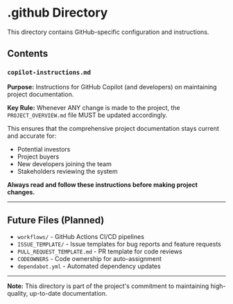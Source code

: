 # .github Directory

This directory contains GitHub-specific configuration and instructions.

## Contents

### `copilot-instructions.md`
**Purpose:** Instructions for GitHub Copilot (and developers) on maintaining project documentation.

**Key Rule:** Whenever ANY change is made to the project, the `PROJECT_OVERVIEW.md` file MUST be updated accordingly.

This ensures that the comprehensive project documentation stays current and accurate for:
- Potential investors
- Project buyers
- New developers joining the team
- Stakeholders reviewing the system

**Always read and follow these instructions before making project changes.**

---

## Future Files (Planned)

- `workflows/` - GitHub Actions CI/CD pipelines
- `ISSUE_TEMPLATE/` - Issue templates for bug reports and feature requests
- `PULL_REQUEST_TEMPLATE.md` - PR template for code reviews
- `CODEOWNERS` - Code ownership for auto-assignment
- `dependabot.yml` - Automated dependency updates

---

**Note:** This directory is part of the project's commitment to maintaining high-quality, up-to-date documentation.

